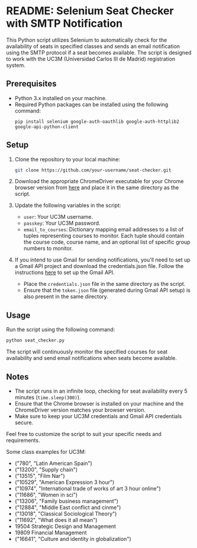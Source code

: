 # README: Selenium Seat Checker with SMTP Notification

This Python script utilizes Selenium to automatically check for the availability of seats in specified classes and sends an email notification using the SMTP protocol if a seat becomes available. The script is designed to work with the UC3M (Universidad Carlos III de Madrid) registration system.

## Prerequisites

- Python 3.x installed on your machine.
- Required Python packages can be installed using the following command:
  ```
  pip install selenium google-auth-oauthlib google-auth-httplib2 google-api-python-client
  ```

## Setup

1. Clone the repository to your local machine:

   ```bash
   git clone https://github.com/your-username/seat-checker.git
   ```

2. Download the appropriate ChromeDriver executable for your Chrome browser version from [here](https://sites.google.com/chromium.org/driver/) and place it in the same directory as the script.

3. Update the following variables in the script:

   - `user`: Your UC3M username.
   - `passkey`: Your UC3M password.
   - `email_to_courses`: Dictionary mapping email addresses to a list of tuples representing courses to monitor. Each tuple should contain the course code, course name, and an optional list of specific group numbers to monitor.

4. If you intend to use Gmail for sending notifications, you'll need to set up a Gmail API project and download the credentials.json file. Follow the instructions [here](https://developers.google.com/gmail/api/quickstart) to set up the Gmail API.

   - Place the `credentials.json` file in the same directory as the script.
   - Ensure that the `token.json` file (generated during Gmail API setup) is also present in the same directory.

## Usage

Run the script using the following command:

```bash
python seat_checker.py
```

The script will continuously monitor the specified courses for seat availability and send email notifications when seats become available.

## Notes

- The script runs in an infinite loop, checking for seat availability every 5 minutes (`time.sleep(300)`).
- Ensure that the Chrome browser is installed on your machine and the ChromeDriver version matches your browser version.
- Make sure to keep your UC3M credentials and Gmail API credentials secure.

Feel free to customize the script to suit your specific needs and requirements.

Some class examples for UC3M:
- ("780", "Latin American Spain")
- ("13200", "Supply chain")
- ("13515", "Film Nar")
- ("10529", "American Expression 3 hour")
- ("10974", "International trade of works of art 3 hour online")
- ("11686", "Women in sci")
- ("13206", "Family business management")
- ("12884", "Middle East conflict and cinme")
- ("13018", "Classical Sociological Theory")
- ("11692", "What does it all mean")
- 19504	Strategic Design and Management
- 19809	Financial Management
- ("16641", "Culture and identity in globalization")

